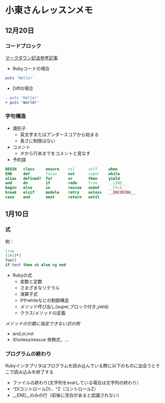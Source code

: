 # 小東さんレッスンメモ
## 12月20日
### コードブロック
[マークダウン記法参考記事](https://qiita.com/Qiita/items/c686397e4a0f4f11683d)
- Rubyコードの場合
```ruby
puts 'Hello!'
```
- Diffの場合
```diff
- puts 'Hello!'
+ puts 'World!'
```

### 字句構造
- 識別子
  - 英文字またはアンダースコアから始まる
  - 長さに制限はない
- コメント
  - ＃から行末までをコメントと見なす
- 予約語
```ruby
BEGIN   class     ensure    nil      self     when
END     def       false     not      super    while
alias   defined?  for       or       then     yield
and     do        if        redo     true     __LINE__
begin   else      in        rescue   undef    __FILE__
break   elsif     module    retry    unless   __ENCODING__
case    end       next      return   until
```

## 1月10日
### 式
例：
```ruby
true
(1+2)*3
foo()
if test then ok else ng end
```
- Rubyの式
  - 変数と定数
  - さまざまなリテラル
  - 演算子式
  - ifやwhileなどの制御構造
  - メソッド呼び出し(super,ブロック付き,yield)
  - クラス/メソッドの定義

*メソッドの引数に指定できない式の例*
- and,or,not
- if/unless/rescue 修飾式、...
### プログラムの終わり
Rubyインタプリタはプログラムを読み込んでいる際に以下のものに出会うとそこで読み込みを終了する
- ファイルの終わり(文字列をevalしている場合は文字列の終わり）
- ^D(コントロールD）、^Z（コントロールZ）
- __END__のみの行（前後に空白があると認識されない）
